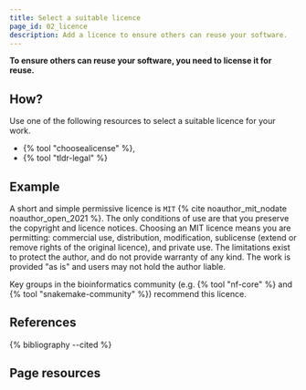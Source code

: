 ```yaml
---
title: Select a suitable licence
page_id: 02_licence
description: Add a licence to ensure others can reuse your software.
---
```



**To ensure others can reuse your software, you need to license it for reuse.**


## How?

Use one of the following resources to select a suitable licence for your work.

- {% tool "choosealicense" %},
- {% tool "tldr-legal" %}


## Example

A short and simple permissive licence is `MIT` {% cite noauthor_mit_nodate noauthor_open_2021 %}. The only conditions of use are that you preserve the copyright 
and licence notices. Choosing an MIT licence means you are permitting: commercial use, distribution, modification, sublicense (extend 
or remove rights of the original licence), and private use. The limitations exist to protect the author, and do not provide warranty 
of any kind. The work is provided "as is" and users may not hold the author liable. 

Key groups in the bioinformatics community (e.g. {% tool "nf-core" %} and {% tool "snakemake-community" %}) recommend this licence.


## References

{% bibliography --cited %}


## Page resources

